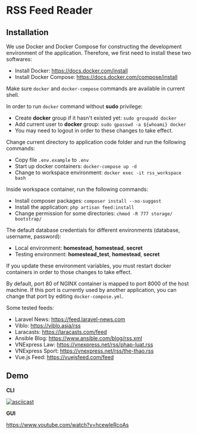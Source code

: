 # RSS Feed Reader

## Installation

We use Docker and Docker Compose for constructing the development environment of the application. Therefore, we first need to install these two softwares:

- Install Docker: https://docs.docker.com/install
- Install Docker Compose: https://docs.docker.com/compose/install

Make sure `docker` and `docker-compose` commands are available in current shell.

In order to run `docker` command without **sudo** privilege:
- Create **docker** group if it hasn't existed yet: `sudo groupadd docker`
- Add current user to **docker** group: `sudo gpasswd -a ${whoami} docker`
- You may need to logout in order to these changes to take effect.

Change current directory to application code folder and run the following commands:
- Copy file `.env.example` to `.env`
- Start up docker containers: `docker-compose up -d`
- Change to workspace environment: `docker exec -it rss_workspace bash`

Inside workspace container, run the following commands:
- Install composer packages: `composer install --no-suggest`
- Install the application: `php artisan feed:install`
- Change permission for some directories: `chmod -R 777 storage/ bootstrap/`

The default database credentials for different environments (database, username, password):
- Local environment: **homestead**, **homestead**, **secret**
- Testing environment: **homestead_test**, **homestead**, **secret**

If you update these environment variables, you must restart docker containers in order to those changes to take effect.

By default, port 80 of NGINX container is mapped to port 8000 of the host machine. If this port is currently used by another application, you can change that port by editing `docker-compose.yml`.

Some tested feeds:
- Laravel News: https://feed.laravel-news.com
- Viblo: https://viblo.asia/rss
- Laracasts: https://laracasts.com/feed
- Ansible Blog: https://www.ansible.com/blog/rss.xml
- VNExpress Law: https://vnexpress.net/rss/phap-luat.rss
- VNExpress Sport: https://vnexpress.net/rss/the-thao.rss
- Vue.js Feed: https://vuejsfeed.com/feed

## Demo

**CLI**

[![asciicast](https://asciinema.org/a/qozB1UQBx3t6YWD6xGum9qNAl.png)](https://asciinema.org/a/qozB1UQBx3t6YWD6xGum9qNAl)

**GUI**

https://www.youtube.com/watch?v=hcewleRcoAs
